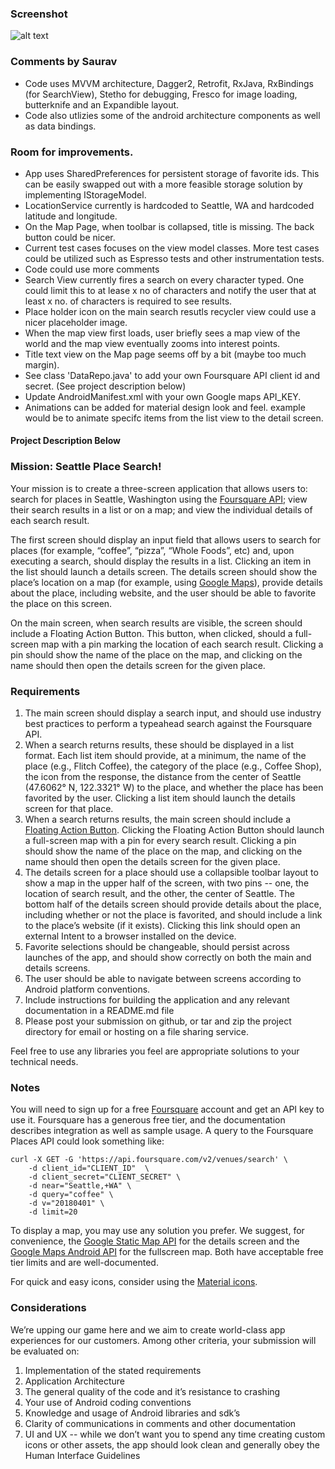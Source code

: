 
### Screenshot
![alt text](https://github.com/sauravrp/Places/blob/master/screenshots/places.gif)

### Comments by Saurav
* Code uses MVVM architecture, Dagger2, Retrofit, RxJava, RxBindings (for SearchView), Stetho for debugging, Fresco for image loading, butterknife and an Expandible layout.
* Code also utlizies some of the android architecture components as well as data bindings.

### Room for improvements.
* App uses SharedPreferences for persistent storage of favorite ids. This can be easily swapped out with a more feasible storage solution by implementing IStorageModel.
* LocationService currently is hardcoded to Seattle, WA and hardcoded latitude and longitude.
* On the Map Page, when toolbar is collapsed, title is missing. The back button could be nicer.
* Current test cases focuses on the view model classes. More test cases could be utilized such as Espresso tests and other instrumentation tests.
* Code could use more comments
* Search View currently fires a search on every character typed. One could limit this to at lease x no of characters and notify the user that at least x no. of characters is required to see results.
* Place holder icon on the main search resutls recycler view could use a nicer placeholder image.
* When the map view first loads, user briefly sees a map view of the world and the map view eventually zooms into interest points.
* Title text view on the Map page seems off by a bit (maybe too much margin).
* See class 'DataRepo.java' to add your own Foursquare API client id and secret. (See project description below) 
* Update AndroidManifest.xml with your own Google maps API_KEY.
* Animations can be added for material design look and feel. example would be to animate specifc items from the list view to the detail screen. 



#### Project Description Below

### Mission: Seattle Place Search!

Your mission is to create a three-screen application that allows users to: search for places in Seattle, Washington using the [Foursquare API](https://developer.foursquare.com/places-api); view their search results in a list or on a map; and view the individual details of each search result.

The first screen should display an input field that allows users to search for places (for example, “coffee”, “pizza”, “Whole Foods”, etc) and, upon executing a search, should display the results in a list. Clicking an item in the list should launch a details screen. The details screen should show the place’s location on a map (for example, using [Google Maps](https://developers.google.com/maps/documentation/static-maps/)), provide details about the place, including website, and the user should be able to favorite the place on this screen.

On the main screen, when search results are visible, the screen should include a Floating Action Button. This button, when clicked, should a full-screen map with a pin marking the location of each search result. Clicking a pin should show the name of the place on the map, and clicking on the name should then open the details screen for the given place.

### Requirements

1. The main screen should display a search input, and should use industry best practices to perform a typeahead search against the Foursquare API.
2. When a search returns results, these should be displayed in a list format. Each list item should provide, at a minimum, the name of the place (e.g., Flitch Coffee), the category of the place (e.g., Coffee Shop), the icon from the response, the distance from the center of Seattle (47.6062° N, 122.3321° W) to the place, and whether the place has been favorited by the user. Clicking a list item should launch the details screen for that place.
3. When a search returns results, the main screen should include a [Floating Action Button](https://developer.android.com/reference/android/support/design/widget/FloatingActionButton.html). Clicking the Floating Action Button should launch a full-screen map with a pin for every search result. Clicking a pin should show the name of the place on the map, and clicking on the name should then open the details screen for the given place.
4. The details screen for a place should use a collapsible toolbar layout to show a map in the upper half of the screen, with two pins -- one, the location of search result, and the other, the center of Seattle. The bottom half of the details screen should provide details about the place, including whether or not the place is favorited, and should include a link to the place’s website (if it exists). Clicking this link should open an external Intent to a browser installed on the device.
5. Favorite selections should be changeable, should persist across launches of the app, and should show correctly on both the main and details screens.
6. The user should be able to navigate between screens according to Android platform conventions.
7. Include instructions for building the application and any relevant documentation in a README.md file
8. Please post your submission on github, or tar and zip the project directory for email or hosting on a file sharing service.

Feel free to use any libraries you feel are appropriate solutions to your technical needs.

### Notes

You will need to sign up for a free [Foursquare](https://developer.foursquare.com/places-api) account and get an API key to use it. Foursquare has a generous free tier, and the documentation describes integration as well as sample usage. A query to the Foursquare Places API could look something like:

```
curl -X GET -G 'https://api.foursquare.com/v2/venues/search' \
    -d client_id="CLIENT_ID"  \
    -d client_secret="CLIENT_SECRET" \
    -d near="Seattle,+WA" \
    -d query="coffee" \
    -d v="20180401" \
    -d limit=20
```

To display a map, you may use any solution you prefer. We suggest, for convenience, the [Google Static Map API](https://developers.google.com/maps/documentation/static-maps/) for the details screen and the [Google Maps Android API](https://developers.google.com/maps/android/) for the fullscreen map. Both have acceptable free tier limits and are well-documented.

For quick and easy icons, consider using the [Material icons](https://material.io/icons/).

### Considerations

We’re upping our game here and we aim to create world-class app experiences for our customers. Among other criteria, your submission will be evaluated on:

1. Implementation of the stated requirements
2. Application Architecture
3. The general quality of the code and it’s resistance to crashing
4. Your use of Android coding conventions
5. Knowledge and usage of Android libraries and sdk’s
6. Clarity of communications in comments and other documentation
7. UI and UX -- while we don’t want you to spend any time creating custom icons or other assets, the app should look clean and generally obey the Human Interface Guidelines

